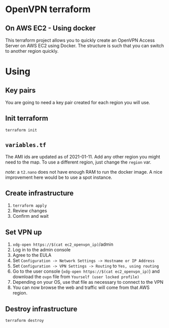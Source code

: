 # OpenVPN terraform
## On AWS EC2 - Using docker

This terraform project allows you to quickly create an OpenVPN Access Server on AWS EC2 using Docker. The structure is such that you can switch to another region quickly.

# Using
## Key pairs
You are going to need a key pair created for each region you will use.

## Init terraform
`terraform init`

## `variables.tf`
The AMI ids are updated as of 2021-01-11. Add any other region you might need to the map. To use a different region, just change the `region` var. 

_note_: a `t2.nano` does not have enough RAM to run the docker image. A nice improvement here would be to use a spot instance. 

## Create infrastructure
1. `terraform apply`
2. Review changes
3. Confirm and wait

## Set VPN up
1. `xdg-open https://$(cat ec2_openvpn_ip)`/admin
2. Log in to the admin console
3. Agree to the EULA
4. Set `Configuration -> Network Settings -> Hostname or IP Address`
5. Set `Configuration -> VPN Settings -> Routing` to `Yes, using routing`
6. Go to the user console (`xdg-open https://$(cat ec2_openvpn_ip)`) and download the `ovpn` file from `Yourself (user locked profile)`
7. Depending on your OS, use that file as necessary to connect to the VPN 
8. You can now browse the web and traffic will come from that AWS region.

## Destroy infrastructure
`terraform destroy`

